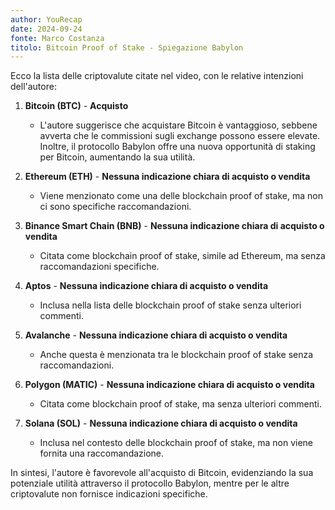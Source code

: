 ```yaml
---
author: YouRecap
date: 2024-09-24
fonte: Marco Costanza
titolo: Bitcoin Proof of Stake - Spiegazione Babylon
---
```


Ecco la lista delle criptovalute citate nel video, con le relative intenzioni dell'autore:

1. **Bitcoin (BTC)** - **Acquisto**
   - L'autore suggerisce che acquistare Bitcoin è vantaggioso, sebbene avverta che le commissioni sugli exchange possono essere elevate. Inoltre, il protocollo Babylon offre una nuova opportunità di staking per Bitcoin, aumentando la sua utilità.

2. **Ethereum (ETH)** - **Nessuna indicazione chiara di acquisto o vendita**
   - Viene menzionato come una delle blockchain proof of stake, ma non ci sono specifiche raccomandazioni.

3. **Binance Smart Chain (BNB)** - **Nessuna indicazione chiara di acquisto o vendita**
   - Citata come blockchain proof of stake, simile ad Ethereum, ma senza raccomandazioni specifiche.

4. **Aptos** - **Nessuna indicazione chiara di acquisto o vendita**
   - Inclusa nella lista delle blockchain proof of stake senza ulteriori commenti.

5. **Avalanche** - **Nessuna indicazione chiara di acquisto o vendita**
   - Anche questa è menzionata tra le blockchain proof of stake senza raccomandazioni.

6. **Polygon (MATIC)** - **Nessuna indicazione chiara di acquisto o vendita**
   - Citata come blockchain proof of stake, ma senza ulteriori commenti.

7. **Solana (SOL)** - **Nessuna indicazione chiara di acquisto o vendita**
   - Inclusa nel contesto delle blockchain proof of stake, ma non viene fornita una raccomandazione.

In sintesi, l'autore è favorevole all'acquisto di Bitcoin, evidenziando la sua potenziale utilità attraverso il protocollo Babylon, mentre per le altre criptovalute non fornisce indicazioni specifiche.
